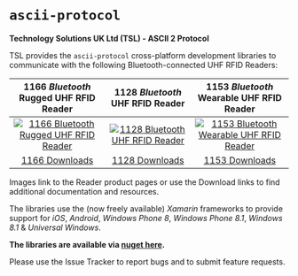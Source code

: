 # `ascii-protocol`
**Technology Solutions UK Ltd (TSL)  - ASCII 2 Protocol**

TSL provides the `ascii-protocol` cross-platform development libraries to communicate with the following Bluetooth-connected UHF RFID Readers:


| 1166 _Bluetooth_ Rugged UHF RFID Reader | 1128 _Bluetooth_ UHF RFID Reader | 1153 _Bluetooth_ Wearable UHF RFID Reader |
|:-:|:-:|:-:|
| [![1166 _Bluetooth_ Rugged UHF RFID Reader][i1166]][p1166] | [![1128 _Bluetooth_ UHF RFID Reader][i1128]][p1128] | [![1153 _Bluetooth_ Wearable UHF RFID Reader][i1153]][p1153] |
| [1166 Downloads][d1166] | [1128 Downloads][d1128] | [1153 Downloads][d1153] |

Images link to the Reader product pages or use the Download links to find additional documentation and resources.

The libraries use the (now freely available) *Xamarin* frameworks to provide support for *iOS*, *Android*, *Windows Phone 8*, *Windows Phone 8.1*, *Windows 8.1* & *Universal Windows*.

**The libraries are available via [nuget here](https://www.nuget.org/packages/Tsl.AsciiProtocol/).**

Please use the Issue Tracker to report bugs and to submit feature requests.


[p1166]: https://www.tsl.com/products/1166-bluetooth-rugged-uhf-rfid-reader/ (1166 Bluetooth Rugged UHF RFID Reader)
[d1166]: https://www.tsl.com/downloads/rfid-readers/ultra-high-frequency/1166-rugged-bluetooth-uhf-rfid-reader/ (1166 Downloads)
[i1166]: https://www.tsl.com/wp-content/uploads/1166-thumb-1.jpg

[p1128]: https://www.tsl.com/products/1128-bluetooth-handheld-uhf-rfid-reader/ (1128 Bluetooth UHF RFID Reader)
[d1128]: https://www.tsl.com/downloads/rfid-readers/ultra-high-frequency/1128-downloads/ (1128 Downloads)
[i1128]: https://www.tsl.com/wp-content/uploads/1128-thumbnail.jpg

[p1153]: https://www.tsl.com/products/1153-bluetooth-mini-uhf-rfid-reader/ (1153 Bluetooth Wearable UHF RFID Reader)
[d1153]: https://www.tsl.com/downloads/rfid-readers/ultra-high-frequency/1153-downloads/ (1153 Downloads)
[i1153]: https://www.tsl.com/wp-content/uploads/1153c.jpg







